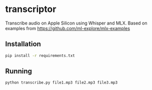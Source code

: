 # transcriptor

Transcribe audio on Apple Silicon using Whisper and MLX. Based on examples 
from https://github.com/ml-explore/mlx-examples

## Installation

```sh
pip install -r requirements.txt
```

## Running

```sh
python transcribe.py file1.mp3 file2.mp3 file3.mp3
```
